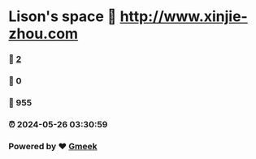 # Lison's space :link: http://www.xinjie-zhou.com 
### :page_facing_up: [2](http://www.xinjie-zhou.com/tag.html) 
### :speech_balloon: 0 
### :hibiscus: 955 
### :alarm_clock: 2024-05-26 03:30:59 
### Powered by :heart: [Gmeek](https://github.com/Meekdai/Gmeek)
